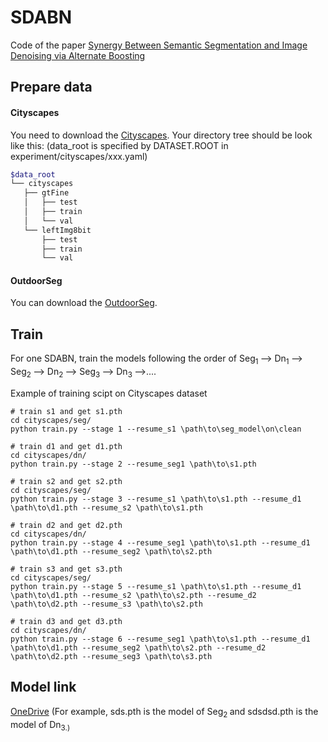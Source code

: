 # SDABN

Code of the paper [Synergy Between Semantic Segmentation and Image Denoising via Alternate Boosting](https://arxiv.org/abs/2102.12095)

## Prepare data
#### Cityscapes
You need to download the [Cityscapes](https://www.cityscapes-dataset.com/). Your directory tree should be look like this: (data_root is specified by DATASET.ROOT in experiment/cityscapes/xxx.yaml)

````bash
$data_root
└── cityscapes
   ├── gtFine
   │   ├── test
   │   ├── train
   │   └── val
   └── leftImg8bit
       ├── test
       ├── train
       └── val
````

#### OutdoorSeg
You can download the [OutdoorSeg](https://1drv.ms/u/s!Ap2bi3TSun55lXmvV_7DmsJm3I1O?e=C5MYoF).

## Train
For one SDABN, train the models following the order of Seg<sub>1 </sub>--> Dn<sub>1 </sub>--> Seg<sub>2 </sub>--> Dn<sub>2 </sub>--> Seg<sub>3 </sub>--> Dn<sub>3 </sub>-->....

Example of training scipt on Cityscapes dataset
```
# train s1 and get s1.pth
cd cityscapes/seg/
python train.py --stage 1 --resume_s1 \path\to\seg_model\on\clean

# train d1 and get d1.pth
cd cityscapes/dn/
python train.py --stage 2 --resume_seg1 \path\to\s1.pth

# train s2 and get s2.pth
cd cityscapes/seg/
python train.py --stage 3 --resume_s1 \path\to\s1.pth --resume_d1 \path\to\d1.pth --resume_s2 \path\to\s1.pth

# train d2 and get d2.pth
cd cityscapes/dn/
python train.py --stage 4 --resume_seg1 \path\to\s1.pth --resume_d1 \path\to\d1.pth --resume_seg2 \path\to\s2.pth

# train s3 and get s3.pth
cd cityscapes/seg/
python train.py --stage 5 --resume_s1 \path\to\s1.pth --resume_d1 \path\to\d1.pth --resume_s2 \path\to\s2.pth --resume_d2 \path\to\d2.pth --resume_s3 \path\to\s2.pth

# train d3 and get d3.pth
cd cityscapes/dn/
python train.py --stage 6 --resume_seg1 \path\to\s1.pth --resume_d1 \path\to\d1.pth --resume_seg2 \path\to\s2.pth --resume_d2 \path\to\d2.pth --resume_seg3 \path\to\s3.pth
```

## Model link
[OneDrive](https://1drv.ms/u/s!Ap2bi3TSun55lXoRKSCLO95TTbr-?e=0skLwd)
(For example, sds.pth is the model of Seg<sub>2 </sub>and sdsdsd.pth is the model of Dn<sub>3.)


